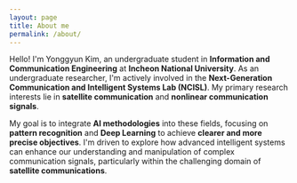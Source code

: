 ```yaml
---
layout: page
title: About me
permalink: /about/
---
```



Hello! I'm Yonggyun Kim, an undergraduate student in **Information and Communication Engineering** at **Incheon National University**. As an undergraduate researcher, I'm actively involved in the **Next-Generation Communication and Intelligent Systems Lab (NCISL)**. My primary research interests lie in **satellite communication** and **nonlinear communication signals**.

My goal is to integrate **AI methodologies** into these fields, focusing on **pattern recognition** and **Deep Learning** to achieve **clearer and more precise objectives**. I'm driven to explore how advanced intelligent systems can enhance our understanding and manipulation of complex communication signals, particularly within the challenging domain of **satellite communications**.